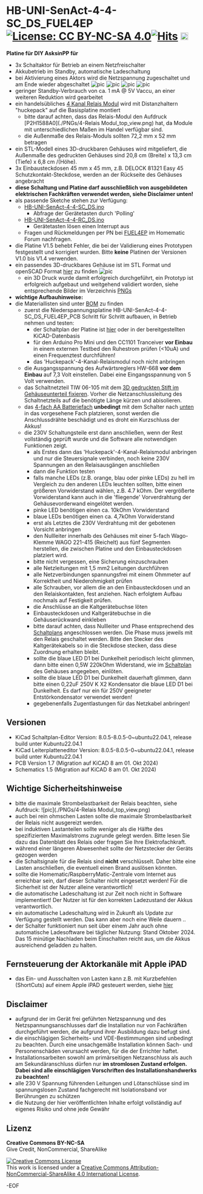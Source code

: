 # HB-UNI-SenAct-4-4-SC_DS_FUEL4EP [![License: CC BY-NC-SA 4.0](https://img.shields.io/badge/License-CC%20BY--NC--SA%204.0-lightgrey.svg)](https://creativecommons.org/licenses/by-nc-sa/4.0/)[![Hits](https://hits.seeyoufarm.com/api/count/incr/badge.svg?url=https%3A%2F%2Fgithub.com%2FFUEL4EP%2FHomeAutomation%2Ftree%2Fmaster%2FAsksinPP_developments%2FPCBs%2FHB-UNI-SenAct-4-4-SC_FUEL4EP&count_bg=%2379C83D&title_bg=%23555555&icon=&icon_color=%23E7E7E7&title=hits&edge_flat=false)](https://hits.seeyoufarm.com)  <a href='https://ko-fi.com/FUEL4EP' target='_blank'><img height='20' style='border:0px;height:20px;' src='https://cdn.ko-fi.com/cdn/kofi1.png?v=2' border='0' alt='Buy Me a Coffee at ko-fi.com' /></a>


**Platine für DIY AsksinPP für**
- 3x Schaltaktor für Betrieb an einem Netzfreischalter
- Akkubetrieb im Standby, automatische Ladeschaltung
- bei Aktivierung eines Aktors wird die Netzspannung zugeschaltet und am Ende wieder abgeschaltet
![pic](./PNGs/HB-UNI-SenAct-4-4-SC_DS_FUEL4EP_PCB_top_3D.png)
![pic](./3D_Printer/case/top.png)
![pic](./3D_Printer/case/back.png)
![pic](./3D_Printer/case/internal_1.png)
- geringer Standby-Verbrauch von ca. 1 mA @ 5V Vaccu, an einer weiteren Reduktion wird gearbeitet
- ein handelsübliches [4 Kanal Relais Modul](https://www.ebay.de/itm/155095219126) wird mit Distanzhaltern "huckepack" auf die Basisplatine montiert
	+ bitte darauf achten, dass das Relais-Modul den Aufdruck [P2H1588A0](./PNGs/4-Relais Modul_top_view.png) hat, da Module mit unterschiedlichen Maßen im Handel verfügbar sind.
	+ die Außenmaße des Relais-Moduls sollten 72,2 mm x 52 mm betragen
- ein STL-Modell eines 3D-druckbaren Gehäuses wird mitgeliefert, die Außenmaße des gedruckten Gehäuses sind 20,8 cm (Breite) x 13,3 cm (Tiefe) x 6,8 cm /(Höhe).
- 3x Einbausteckdosen 45 mm x 45 mm, z.B. DELOCK 81321 Easy 45 Schutzkontakt-Steckdose, werden an der Rückseite des Gehäuses angebracht
- **diese Schaltung und Platine darf ausschließlich von ausgebildeten elektrischen Fachkräften verwendet werden, siehe Disclaimer unten!**
- als passende Sketche stehen zur Verfügung:
	+ [HB-UNI-SenAct-4-4-SC_DS.ino](../../sketches/HB-UNI-SenAct-4-4-SC_DS/)
		* Abfrage der Gerätetasten durch 'Polling'
	+ [HB-UNI-SenAct-4-4-RC_DS.ino](../../sketches/HB-UNI-SenAct-4-4-RC_DS/)
		* Gerätetasten lösen einen Interrupt aus
	- Fragen und Rückmeldungen per PN bei [FUEL4EP](https://homematic-forum.de/forum/ucp.php?i=pm&mode=compose&u=20685) im Homematic Forum nachfragen.
- die Platine V1.5 behebt Fehler, die bei der Validierung eines Prototypen festgestellt und korrigiert wurden. Bitte **keine** Platinen der Versionen V1.0 bis V1.4 verwenden.
- ein passendes 3D-druckbares Gehäuse ist im STL Format und openSCAD Format [hier](./3D_Printer/case/) zu finden
![pic](./3D_Printer/case/Case_bottom_OpenSCAD_view.png)
	+ ein 3D Druck wurde damit erfolgreich durchgeführt, ein Prototyp ist erfolgreich aufgebaut und weitgehend validiert worden, siehe entsprechende Bilder im Verzeichnis [PNGs](./PNGs)
- **wichtige Aufbauhinweise:**
- die Materiallisten sind unter [BOM](./BOM) zu finden
    + zuerst die Niederspannungsplatine HB-UNI-SenAct-4-4-SC_DS_FUEL4EP_PCB Schritt für Schritt aufbauen, in Betrieb nehmen und testen:
	    * der Schaltplan der Platine ist [hier](./schematics/HB-UNI-SenAct-4-4-SC_DS_FUEL4EP_PCB.pdf) oder in der bereitgestellten KiCAD-Datenbasis
        + für den Arduino Pro Mini und den CC1101 Tranceiver **vor Einbau** in einem externen Testbed den Ruhestrom prüfen (<10uA) und einen Frequenztest durchführen!
        + das 'Huckepack'-4-Kanal-Relaismodul noch nicht anbringen
    - die Ausgangsspannung des Aufwärtsreglers HW-668 **vor dem Einbau** auf 7,3 Volt einstellen. Dabei eine Eingangsspannung von 5 Volt verwenden.
    - das Schaltnetzteil TIW 06-105 mit dem [3D gedruckten Stift im Gehäuseunterteil fixieren](./PNGs/internal_3.png). Vorher die Netzanschlussleitung des Schaltnetzteils auf die benötigte Länge kürzen und abisolieren.
    - das [4-fach AA Batteriefach](https://www.amazon.de/Batteriehalter-Mignon-Akkuhalter-Batteriefach-Schalter-4x-AA/dp/B0761TSC32?th=1) **unbedingt** mit dem Schalter nach [unten](./PNGs/internal_1.png) in das vorgesehene Fach platzieren, sonst werden die Anschlussdrähte beschädigt und es droht ein Kurzschluss der Akkus!
    + die 230V Schaltungsteile erst dann anschließen, wenn der Rest vollständig geprüft wurde und die Software alle notwendigen Funktionen zeigt.
        * als Erstes dann das 'Huckepack'-4-Kanal-Relaismodul anbringen und nur die Steuersignale verbinden, noch keine 230V Spannungen an den Relaisausgängen anschließen
        * dann die Funktion testen
        * falls manche LEDs (z.B. orange, blau oder pinke LEDs) zu hell im Vergleich zu den anderen LEDs leuchten sollten, bitte einen größeren Vorwiderstand wählen, z.B. 4.7 kOhm. Der vergrößerte Vorwiderstand kann auch in die 'fliegende' Vorverdrahtung der Gehäusevorderwand eingelötet werden.
        * pinke LED benötigen einen ca. 10kOhm Vorwiderstand
        * blaue LEDs benötigen einen ca. 4,7kOhm Vorwiderstand
        * erst als Letztes die 230V Verdrahtung mit der gebotenen Vorsicht anbringen
        * den Nullleiter innerhalb des Gehäuses mit einer 5-fach Wago-Klemme WAGO 221-415 (Reichelt) aus fünf Segmenten herstellen, die zwischen Platine und den Einbausteckdosen platziert wird.
        * bitte nicht vergessen, eine Sicherung einzuschrauben
        * alle Netzleitungen mit 1,5 mm2 Leitungen durchführen
        * alle Netzverbindungen spannungsfrei mit einem Ohmmeter auf Korrektheit und Niederohmigkeit prüfen
        * alle Schrauben, vor allem die an den Einbausteckdosen und an den Relaiskontakten, fest anziehen. Nach erfolgtem Aufbau nochmals auf Festigkeit prüfen.
        * die Anschlüsse an die Kaltgerätebuchse löten
        * Einbausteckdosen und Kaltgerätebuchse in die Gehäuserückwand einkleben
        * bitte darauf achten, dass Nullleiter und Phase entsprechend des [Schaltplans](./schematics/HB-UNI-SenAct-4-4-SC_DS_FUEL4EP_case.pdf) angeschlossen werden. Die Phase muss jeweils mit den Relais geschaltet werden. Bitte den Stecker des Kaltgerätekabels so in die Steckdose stecken, dass diese Zuordnung erhalten bleibt. 
        * sollte die blaue LED D1 bei Dunkelheit periodisch leicht glimmen, dann bitte einen 0,5W 220kOhm Widerstand, wie im [Schaltplan](./schematics/HB-UNI-SenAct-4-4-SC_DS_FUEL4EP_case.pdf) des Gehäuses angegeben, einlöten.
        * sollte die blaue LED D1 bei Dunkelheit dauerhaft glimmen, dann bitte einen 0,22uF 250V K X2 Kondensator die blaue LED D1 bei Dunkelheit. Es darf nur ein für 250V geeigneter Entstörkondensator verwendet werden!
        * gegebenenfalls Zugentlastungen für das Netzkabel anbringen!

	
## Versionen
- KiCad Schaltplan-Editor Version: 8.0.5-8.0.5-0~ubuntu22.04.1, release build unter Kubuntu22.04.1
- KiCad Leiterplatteneditor Version: 8.0.5-8.0.5-0~ubuntu22.04.1, release build unter Kubuntu22.04.1
- PCB Version 1.7 (Migration auf KiCAD 8 am 01. Okt 2024)
- Schematics  1.5 (Migration auf KiCAD 8 am 01. Okt 2024)


## Wichtige Sicherheitshinweise

- bitte die maximale Strombelastbarkeit der Relais beachten, siehe Aufdruck:
![pic](./PNGs/4-Relais Modul_top_view.png)
- auch bei rein ohmschen Lasten sollte die maximale Strombelastbarkeit der Relais nicht ausgereizt werden.
- bei induktiven Lastanteilen sollte weniger als die Hälfte des spezifizierten Maximalstroms zugrunde gelegt werden.  Bitte lesen Sie dazu das Datenblatt des Relais oder fragen Sie Ihre Elektrofachkraft.
- während einer längeren Abwesenheit sollte der Netzstecker der Geräts gezogen werden
- die Schaltsignale für die Relais sind **nicht** verschlüsselt. Daher bitte eine Lasten anschließen, die eventuell einen Brand auslösen könnten.
- sollte die Homematic/RaspberryMatic-Zentrale  vom Internet aus erreichbar sein, darf dieser Schalter nicht eingesetzt werden! Für die Sicherheit ist der Nutzer alleine verantwortlich!
- die automatische Ladeschaltung ist zur Zeit noch nicht in Software implementiert! Der Nutzer ist für den korrekten Ladezustand der Akkus verantwortlich.
- ein automatische Ladeschaltung wird in Zukunft als Update zur Verfügung gestellt werden. Das kann aber noch eine Weile dauern ..
- der Schalter funktioniert nun seit über einem Jahr auch ohne automatische Ladesoftware bei täglicher Nutzung: Stand Oktober 2024. Das 15 minütige Nachladen beim Einschalten reicht aus, um die Akkus ausreichend geladden zu halten.

## Fernsteuerung der Aktorkanäle mit Apple iPAD

- das Ein- und Ausschalten von Lasten kann z.B. mit Kurzbefehlen (ShortCuts) auf einem Apple iPAD gesteuert werden, siehe [hier](./control_by_iPAD_shortcuts)


## Disclaimer

- aufgrund der im Gerät frei geführten Netzspannung und des Netzspannungsanschlusses darf die Installation nur von Fachkräften durchgeführt werden, die aufgrund ihrer Ausbildung dazu befugt sind.
- die einschlägigen Sicherheits- und VDE-Bestimmungen sind unbedingt zu beachten. Durch eine unsachgemäße Installation können Sach- und Personenschäden verursacht werden, für die der Errichter haftet.
- Installationsarbeiten sowohl am primärseitigen Netzanschluss als auch am Sekundäranschluss dürfen nur **im stromlosen Zustand erfolgen. Dabei sind alle einschlägigen Vorschriften des Installationshandwerks zu beachten!** 
- alle 230 V Spannung führenden Leitungen und Lötanschlüsse sind im spannungslosen Zustand fachgerecht mit Isolationsband vor Berührungen zu schützen
- die Nutzung der hier veröffentlichten Inhalte erfolgt vollständig auf eigenes Risiko und ohne jede Gewähr

## Lizenz 

**Creative Commons BY-NC-SA**<br>
Give Credit, NonCommercial, ShareAlike

<a rel="license" href="http://creativecommons.org/licenses/by-nc-sa/4.0/"><img alt="Creative Commons License" style="border-width:0" src="https://i.creativecommons.org/l/by-nc-sa/4.0/88x31.png" /></a><br />This work is licensed under a <a rel="license" href="http://creativecommons.org/licenses/by-nc-sa/4.0/">Creative Commons Attribution-NonCommercial-ShareAlike 4.0 International License</a>.


-EOF
	

